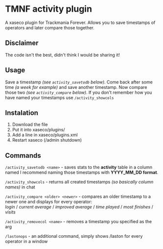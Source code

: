 # TMNF activity plugin
A xaseco plugin for Trackmania Forever. Allows you to save timestamps of operators and later compare those together.

## Disclaimer
The code isn't the best, didn't think I would be sharing it!

## Usage
Save a timestamp *(see ```activity_savetodb``` below).* 
Come back after some time *(a week for example)* and save another timestamp.
Now compare those two *(see ```activity_compare``` below)*.
If you don't remember how you have named your timestamps use ```/activity_showcols```

## Instalation
1. Download the file
2. Put it into xaseco/plugins/
3. Add a line in xaseco/plugins.xml
4. Restart xaseco (/admin shutdown)

## Commands
```/activity_savetodb <name>``` - saves stats to the **activity** table in a column named <name> I recommend naming those timestamps with **YYYY_MM_DD format**.

```/activity_showcols``` - returns all created timestamps *(so basically column names)* in chat

```/activity_compare <older> <newer>``` - compares an older timestamp <older> to a newer one <newer> and displays for every operator:       
	*login* / 
	*current average* / 
	*improved average* / 
	*time played* / 
	*most finishes* / 
	*visits*

```/activity_removecol <name>``` - removes a timestamp you specified as the arg

```/lastonops``` - an additional command, simply shows /laston for every operator in a window
